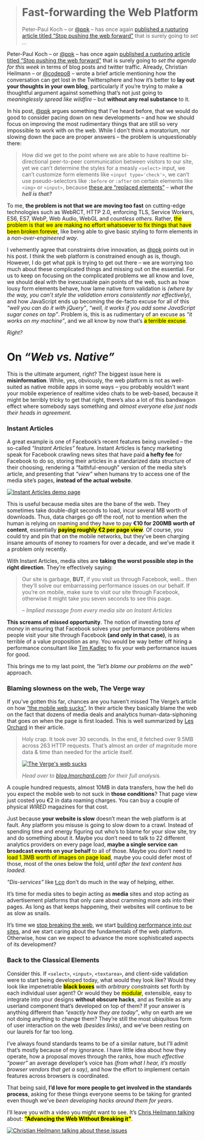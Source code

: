 <div><blockquote>
  <h1>Fast-forwarding the Web Platform</h1>
  <div><p>Peter-Paul Koch &#x2013; or <a href="https://twitter.com/ppk" target="_blank">@ppk</a> &#x2013; has once again <a href="http://www.quirksmode.org/blog/archives/2015/07/stop_pushing_th.html" target="_blank">published a rupturing article titled &#x201C;Stop pushing the web forward&#x201D;</a> that is surely going to <em>set &#x2026;</em></p></div>
</blockquote></div>

<div><p>Peter-Paul Koch &#x2013; or <a href="https://twitter.com/ppk" target="_blank">@ppk</a> &#x2013; has once again <a href="http://www.quirksmode.org/blog/archives/2015/07/stop_pushing_th.html" target="_blank">published a rupturing article titled &#x201C;Stop pushing the web forward&#x201D;</a> that is surely going to <em>set the agenda for this week</em> in terms of blog posts and twitter traffic. Already, Christian Heilmann &#x2013; or <a href="https://twitter.com/codepo8" target="_blank">@codepo8</a> &#x2013; wrote a brief article mentioning how the conversation can get lost in the Twittersphere and how it&#x2019;s better to <strong>lay out your thoughts in your own blog</strong>, particularly if you&#x2019;re trying to make a thoughtful argument against something that&#x2019;s not just going to <em>meaninglessly spread like wildfire</em> &#x2013; but <strong>without any real substance</strong> to it.</p></div>

<div></div>

<div><p>In his post, <a href="https://twitter.com/ppk" target="_blank">@ppk</a> argues something that I&#x2019;ve heard before, that we would do good to consider pacing down on new developments &#x2013; and how we should focus on improving the most rudimentary things that are still so very impossible to work with on the web. While I don&#x2019;t think a moratorium, nor slowing down the pace are proper answers &#x2013; the problem is unquestionably there:</p> <blockquote> <p>How did we get to the point where we are able to have realtime bi-directional peer-to-peer communication between visitors to our site, yet we can&#x2019;t determine the styles for a measly <code class="md-code md-code-inline">&lt;select&gt;</code> input, we can&#x2019;t customize form elements like <code class="md-code md-code-inline">&lt;input type=&apos;check&apos;&gt;</code>, we can&#x2019;t use pseudo-selectors like <code class="md-code md-code-inline">:before</code> or <code class="md-code md-code-inline">:after</code> on certain elements like <code class="md-code md-code-inline">&lt;img&gt;</code> or <code class="md-code md-code-inline">&lt;input&gt;</code>, because <a href="http://stackoverflow.com/q/8012297/389745" target="_blank">these are &#x201C;replaced elements&#x201D;</a> &#x2013; <em><strong>what the hell is that?</strong></em></p> </blockquote> <p>To me, <strong>the problem is not that we are moving too fast</strong> on cutting-edge technologies such as WebRCT, HTTP 2.0, enforcing TLS, Service Workers, ES6, ES7, WebP, Web Audio, WebGL and <em>countless others</em>. Rather, <mark class="md-mark">the problem is that we are making no effort whatsoever to fix things that have been broken forever</mark>, like being able to give basic styling to form elements in a <em>non-over-engineered way</em>.</p> <p>I vehemently agree that constraints drive innovation, as <a href="https://twitter.com/ppk" target="_blank">@ppk</a> points out in his post. I think the web platform is constrained enough as is, though. However, I do get what ppk is trying to get out there &#x2013; we are worrying too much about these complicated things and missing out on the essential. For us to keep on focusing on the complicated problems we all know and love, we should deal with the inexcusable pain points of the web, such as how lousy form elements behave, how lame native form validation is <em>(where by the way, you can&#x2019;t style the validation errors consistently nor effectively)</em>, and how JavaScript ends up becoming the de-facto excuse for all of this <em>&#x201C;well you can do it with jQuery&#x201D;</em>, <em>&#x201C;well, it works if you add some JavaScript sugar cones on top&#x201D;</em>. Problem is, this is as rudimentary of an excuse as <em>&#x201C;it works on my machine&#x201D;</em>, and we all know by now that&#x2019;s <mark class="md-mark">a terrible excuse</mark>.</p> <p><em>Right?</em></p></div>

<div><h1 id="on-web-vs-native">On <em>&#x201C;Web vs. Native&#x201D;</em></h1> <p>This is the ultimate argument, right? The biggest issue here is <strong>misinformation</strong>. While, yes, obviously, the web platform is not as well-suited as native mobile apps in some ways &#x2013; you probably wouldn&#x2019;t want your mobile experience of realtime video chats to be web-based, because it might be terribly tricky to get that right, there&#x2019;s also a lot of this bandwagon effect where somebody says something and <em>almost everyone else just nods their heads in agreement</em>.</p> <h3 id="instant-articles">Instant Articles</h3> <p>A great example is one of Facebook&#x2019;s recent features being unveiled &#x2013; the so-called <em>&#x201C;Instant Articles&#x201D;</em> feature. Instant Articles is fancy marketing speak for Facebook crawling news sites that have paid <strong>a hefty fee</strong> for Facebook to do so, storing their articles in a standarized data structure of their choosing, rendering a &#x201C;faithful-enough&#x201D; version of the media site&#x2019;s article, and presenting that <em>&#x201C;view&#x201D;</em> when humans try to access one of the media site&#x2019;s pages, <strong>instead of the actual website</strong>.</p> <p><a href="http://instantarticles.fb.com/" target="_blank" aria-label="Instant Articles on Facebook"><img alt="Instant Articles demo page" class="" src="https://i.imgur.com/lG35RuG.jpg"></a></p> <p>This is useful because media sites are the bane of the web. They sometimes take double-digit seconds to load, incur several MB worth of downloads. Thus, data charges go off the roof, not to mention when the human is relying on roaming and they have to pay <strong>&#x20AC;10 for 200MB worth of content</strong>, essentially <mark class="md-mark"><strong>paying roughly &#x20AC;2 per page view</strong></mark>. Of course, you could try and pin that on the mobile networks, but they&#x2019;ve been charging insane amounts of money to roamers for over a decade, and we&#x2019;ve made it a problem only recently.</p> <p>With Instant Articles, media sites are <strong>taking the worst possible step in the right direction</strong>. They&#x2019;re effectively saying:</p> <blockquote> <p>Our site is garbage, <strong>BUT</strong>, if you visit us through Facebook, well&#x2026; then they&#x2019;ll solve our embarrassing performance issues on our behalf. If you&#x2019;re on mobile, make sure to visit our site through Facebook, otherwise it might take you seven seconds to see this page.</p> <p><em>&#x2013; Implied message from every media site on Instant Articles</em></p> </blockquote> <p><strong>This screams of missed opportunity</strong>. The notion of investing <em>tons of money</em> in ensuring that Facebook solves your performance problems when people visit your site through Facebook <strong>(and only in that case)</strong>, is as terrible of a value proposition as any. You would be way better off hiring a performance consultant like <a href="http://www.timkadlec.com/" target="_blank" aria-label="Tim Kadlec&apos;s personal website">Tim Kadlec</a> to fix your web performance issues for good.</p> <p>This brings me to my last point, the <em>&#x201C;let&#x2019;s blame our problems on the web&#x201D;</em> approach.</p> <h3 id="blaming-slowness-on-the-web-the-verge-way">Blaming slowness on the web, The Verge way</h3> <p>If you&#x2019;ve gotten this far, chances are you haven&#x2019;t missed The Verge&#x2019;s article on how <a href="http://www.theverge.com/2015/7/20/9002721/the-mobile-web-sucks" target="_blank" aria-label="The mobile web sucks, according to The Verge">&#x201C;the mobile web sucks&#x201D;</a>. In their article they basically blame the web on the fact that dozens of media deals and analytics human-data-siphoning that goes on when the page is first loaded. This is well summarized by <a href="https://github.com/lmorchard" target="_blank" aria-label="lmorchard on GitHub">Les Orchard</a> in their article.</p> <blockquote> <p>Holy crap. It took over 30 seconds. In the end, it fetched over 9.5MB across 263 HTTP requests. That&#x2019;s almost an order of magnitude more data &amp; time than needed for the article itself.</p> <p><a href="http://blog.lmorchard.com/2015/07/22/the-verge-web-sucks/" target="_blank" aria-label="The Verge&apos;s web sucks"><img alt="The Verge&apos;s web sucks" class="" src="https://i.imgur.com/ywos2Y8.png"></a></p> <p><em>Head over to <a href="http://blog.lmorchard.com/2015/07/22/the-verge-web-sucks/" target="_blank" aria-label="The Verge&apos;s web sucks">blog.lmorchard.com</a> for their full analysis.</em></p> </blockquote> <p>A couple hundred requests, almost 10MB in data transfers, how the hell do you expect the mobile web to not suck in <strong>those conditions</strong>? That page view just costed you &#x20AC;2 in data roaming charges. You can buy a couple of physical <em>WIRED</em> magazines for that cost.</p> <p>Just because <strong>your website is slow</strong> doesn&#x2019;t mean the web platform is at fault. Any platform you misuse is going to slow down to a crawl. Instead of spending time and energy figuring out who&#x2019;s to blame for your slow site, try and do something about it. Maybe you don&#x2019;t need to talk to 22 different analytics providers on every page load, <strong>maybe a single service can broadcast events on your behalf</strong> to all of those. Maybe you don&#x2019;t need to <mark class="md-mark">load 1.3MB worth of images on page load</mark>, maybe you could defer most of those, most of the ones below the fold, <em>until after the text content has loaded</em>.</p> <p><em>&#x201C;Dis-services&#x201D;</em> like <a href="http://t.co/" target="_blank">t.co</a> don&#x2019;t do much in the way of helping, either.</p> <p>It&#x2019;s time for media sites to begin acting as <strong>media</strong> sites and stop acting as advertisement platforms that only care about cramming more ads into their pages. As long as that keeps happening, their websites will continue to be as slow as snails.</p> <p>It&#x2019;s time we <a href="https://ponyfoo.com/articles/stop-breaking-the-web" aria-label="Stop Breaking the Web on Pony Foo">stop breaking the web</a>, we start <a href="http://timkadlec.com/2015/05/choosing-performance/" target="_blank" aria-label="Choosing Performance by Tim Kadlec">building performance into our sites</a>, and we start caring about the fundamentals of the web platform. Otherwise, how can we expect to advance the more sophisticated aspects of its development?</p> <h3 id="back-to-the-classical-elements">Back to the Classical Elements</h3> <p>Consider this. If <code class="md-code md-code-inline">&lt;select&gt;</code>, <code class="md-code md-code-inline">&lt;input&gt;</code>, <code class="md-code md-code-inline">&lt;textarea&gt;</code>, and client-side validation were to start being developed today, what would they look like? Would they look like impenetrable <mark class="md-mark"><strong>black boxes</strong></mark> with <em>arbitrary constraints</em> set forth by each individual user agent? Or would they be <mark class="md-mark">modular</mark>, extensible, easy to integrate into your designs <strong>without obscure hacks</strong>, and as flexible as any userland component that&#x2019;s developed on top of them? If your answer is anything different than <em>&#x201C;exactly how they are today&#x201D;</em>, why on earth are we not doing anything to change them? They&#x2019;re still the most ubiquitous form of user interaction on the web <em>(besides links)</em>, and we&#x2019;ve been resting on our laurels for far too long.</p> <p>I&#x2019;ve always found standards teams to be of a similar nature, but I&#x2019;ll admit that&#x2019;s mostly because of my ignorance. I have little idea about how they operate, how a proposal moves through the ranks, how much <em>effective &#x201C;power&#x201D;</em> an average developer&#x2019;s voice has <em>(from what I hear, it&#x2019;s mostly browser vendors that get a say)</em>, and how the effort to implement certain features across browsers is coordinated.</p> <p>That being said, <strong>I&#x2019;d love for more people to get involved in the standards process</strong>, asking for these things everyone seems to be taking for granted even though we&#x2019;ve <em>been developing hacks around them for years</em>.</p> <p>I&#x2019;ll leave you with a video you might want to see. It&#x2019;s <a href="https://vimeo.com/134279371" target="_blank" aria-label="Christian Heilmann &#x2013; Advancing the web without breaking it? &#x2013; Beyond Tellerrand D&#xFC;sseldorf 2015">Chris Heilmann talking</a> about: <mark class="md-mark"><strong>&#x201C;Advancing the Web Without Breaking it&#x201D;</strong></mark>.</p> <p><a href="https://vimeo.com/134279371" target="_blank" aria-label="Christian Heilmann &#x2013; Advancing the web without breaking it? &#x2013; Beyond Tellerrand D&#xFC;sseldorf 2015"><img alt="Christian Heilmann talking about these issues" class="" src="https://i.imgur.com/xk3gppe.jpg"></a></p></div>
